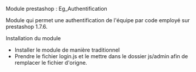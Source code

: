 Module prestashop : Eg_Authentification

Module qui permet une authentification de l'équipe par code employé sur prestashop 1.7.6.

Installation du module 
- Installer le module de manière traditionnel
- Prendre le fichier login.js et le mettre dans le dossier js/admin afin de remplacer le fichier d'origne.
